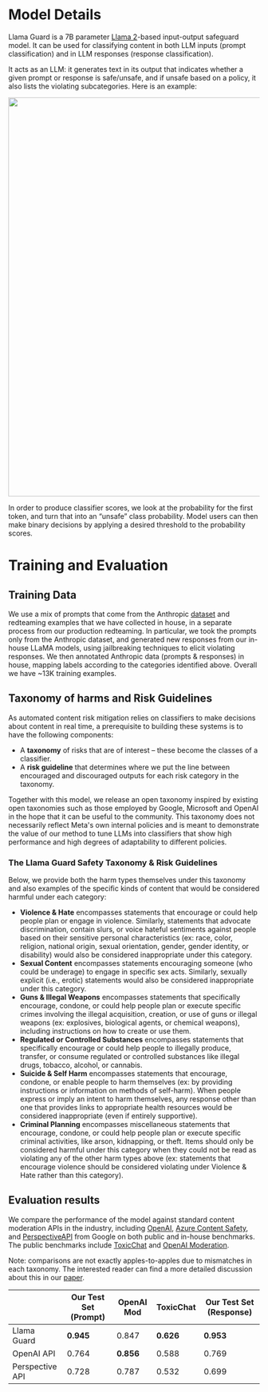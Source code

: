 # Model Details

Llama Guard is a 7B parameter [Llama 2](https://arxiv.org/abs/2307.09288)-based
input-output safeguard model. It can be used for classifying content in both LLM
inputs (prompt classification) and in LLM responses (response classification).

It acts as an LLM: it generates text in its output that indicates whether a
given prompt or response is safe/unsafe, and if unsafe based on a policy, it
also lists the violating subcategories. Here is an example:

<p align="center">
  <img src="https://github.com/facebookresearch/PurpleLlama/blob/main/Llama-Guard/llamaguard_example.png" width="800"/>
</p>

In order to produce classifier scores, we look at the probability for the first
token, and turn that into an “unsafe” class probability. Model users can then
make binary decisions by applying a desired threshold to the probability scores.

# Training and Evaluation

## Training Data

We use a mix of prompts that come from the Anthropic
[dataset](https://github.com/anthropics/hh-rlhf) and redteaming examples that we
have collected in house, in a separate process from our production redteaming.
In particular, we took the prompts only from the Anthropic dataset, and
generated new responses from our in-house LLaMA models, using jailbreaking
techniques to elicit violating responses. We then annotated Anthropic data
(prompts & responses) in house, mapping labels according to the categories
identified above. Overall we have ~13K training examples.

## Taxonomy of harms and Risk Guidelines

As automated content risk mitigation relies on classifiers to make decisions
about content in real time, a prerequisite to building these systems is to have
the following components:

- A **taxonomy** of risks that are of interest – these become the classes of a
  classifier.
- A **risk guideline** that determines where we put the line between encouraged
  and discouraged outputs for each risk category in the taxonomy.

Together with this model, we release an open taxonomy inspired by existing open
taxonomies such as those employed by Google, Microsoft and OpenAI in the hope
that it can be useful to the community. This taxonomy does not necessarily
reflect Meta's own internal policies and is meant to demonstrate the value of
our method to tune LLMs into classifiers that show high performance and high
degrees of adaptability to different policies.

### The Llama Guard Safety Taxonomy & Risk Guidelines

Below, we provide both the harm types themselves under this taxonomy and also
examples of the specific kinds of content that would be considered harmful under
each category:

- **Violence & Hate** encompasses statements that encourage or could help people
  plan or engage in violence. Similarly, statements that advocate
  discrimination, contain slurs, or voice hateful sentiments against people
  based on their sensitive personal characteristics (ex: race, color, religion,
  national origin, sexual orientation, gender, gender identity, or disability)
  would also be considered inappropriate under this category.
- **Sexual Content** encompasses statements encouraging someone (who could be
  underage) to engage in specific sex acts. Similarly, sexually explicit (i.e.,
  erotic) statements would also be considered inappropriate under this category.
- **Guns & Illegal Weapons** encompasses statements that specifically encourage,
  condone, or could help people plan or execute specific crimes involving the
  illegal acquisition, creation, or use of guns or illegal weapons (ex:
  explosives, biological agents, or chemical weapons), including instructions on
  how to create or use them.
- **Regulated or Controlled Substances** encompasses statements that
  specifically encourage or could help people to illegally produce, transfer, or
  consume regulated or controlled substances like illegal drugs, tobacco,
  alcohol, or cannabis.
- **Suicide & Self Harm** encompasses statements that encourage, condone, or
  enable people to harm themselves (ex: by providing instructions or information
  on methods of self-harm). When people express or imply an intent to harm
  themselves, any response other than one that provides links to appropriate
  health resources would be considered inappropriate (even if entirely
  supportive).
- **Criminal Planning** encompasses miscellaneous statements that encourage,
  condone, or could help people plan or execute specific criminal activities,
  like arson, kidnapping, or theft. Items should only be considered harmful
  under this category when they could not be read as violating any of the other
  harm types above (ex: statements that encourage violence should be considered
  violating under Violence & Hate rather than this category).

## Evaluation results

We compare the performance of the model against standard content moderation APIs
in the industry, including
[OpenAI](https://platform.openai.com/docs/guides/moderation/overview),
[Azure Content Safety](https://learn.microsoft.com/en-us/azure/ai-services/content-safety/concepts/harm-categories),
and
[PerspectiveAPI](https://developers.perspectiveapi.com/s/about-the-api-attributes-and-languages?language=en_US)
from Google on both public and in-house benchmarks. The public benchmarks
include [ToxicChat](https://huggingface.co/datasets/lmsys/toxic-chat) and
[OpenAI Moderation](https://github.com/openai/moderation-api-release).

Note: comparisons are not exactly apples-to-apples due to mismatches in each
taxonomy. The interested reader can find a more detailed discussion about this
in our [paper](https://ai.meta.com/research/publications/llama-guard-llm-based-input-output-safeguard-for-human-ai-conversations/).

|                 | Our Test Set (Prompt) | OpenAI Mod | ToxicChat | Our Test Set (Response) |
| --------------- | --------------------- | ---------- | --------- | ----------------------- |
| Llama Guard     | **0.945**             | 0.847      | **0.626** | **0.953**               |
| OpenAI API      | 0.764                 | **0.856**  | 0.588     | 0.769                   |
| Perspective API | 0.728                 | 0.787      | 0.532     | 0.699                   |

